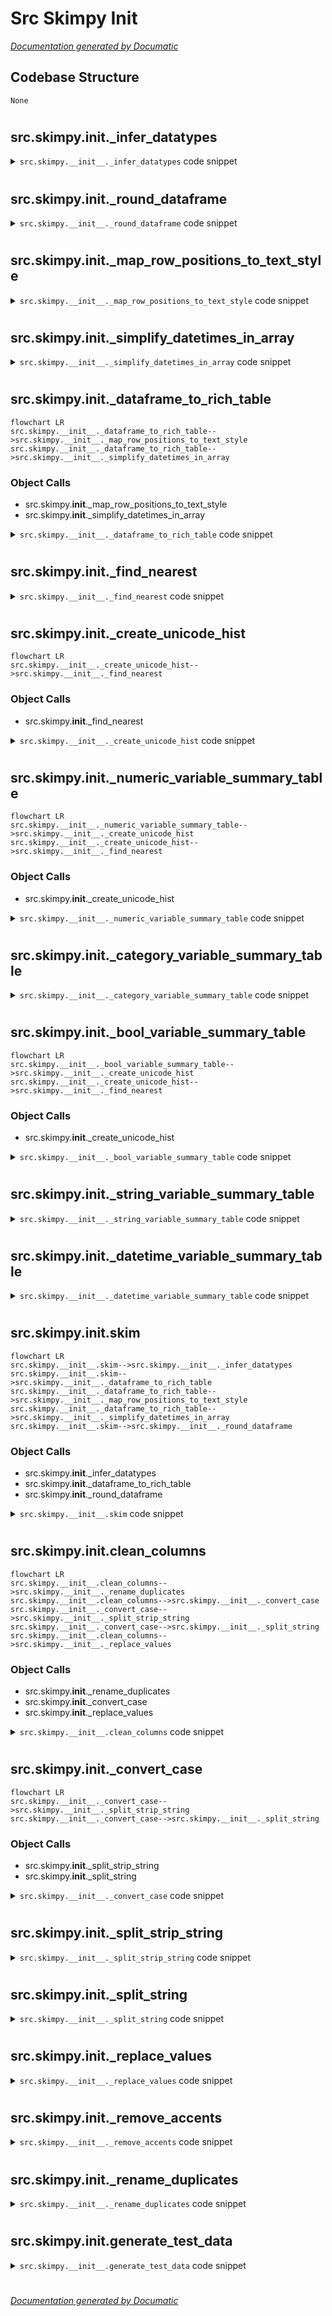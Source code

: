 # Src Skimpy Init

[_Documentation generated by Documatic_](https://www.documatic.com)

<!---Documatic-section-Codebase Structure-start--->
## Codebase Structure

<!---Documatic-block-system_architecture-start--->
```mermaid
None
```
<!---Documatic-block-system_architecture-end--->

# #
<!---Documatic-section-Codebase Structure-end--->

<!---Documatic-section-src.skimpy.__init__._infer_datatypes-start--->
## src.skimpy.__init__._infer_datatypes

<!---Documatic-section-_infer_datatypes-start--->
<!---Documatic-block-src.skimpy.__init__._infer_datatypes-start--->
<details>
	<summary><code>src.skimpy.__init__._infer_datatypes</code> code snippet</summary>

```python
@typechecked
def _infer_datatypes(df: pd.DataFrame) -> pd.DataFrame:
    df_types = pd.DataFrame(df.apply(pd.api.types.infer_dtype, axis=0)).reset_index().rename(columns={'index': 'column', 0: 'type'})
    loop_types = df_types.values.tolist()
    for col in loop_types:
        if col[1] == 'string':
            data_type = 'string'
        elif col[1] == 'integer':
            data_type = 'int'
        elif col[1] == 'floating':
            data_type = 'float64'
        elif col[1] == 'datetime64':
            data_type = 'datetime64'
        elif col[1] == 'categorical':
            data_type = 'category'
        elif col[1] == 'boolean':
            data_type = 'bool'
        else:
            data_type = col[1]
        df[col[0]] = df[col[0]].astype(data_type)
    return df
```
</details>
<!---Documatic-block-src.skimpy.__init__._infer_datatypes-end--->
<!---Documatic-section-_infer_datatypes-end--->

# #
<!---Documatic-section-src.skimpy.__init__._infer_datatypes-end--->

<!---Documatic-section-src.skimpy.__init__._round_dataframe-start--->
## src.skimpy.__init__._round_dataframe

<!---Documatic-section-_round_dataframe-start--->
<!---Documatic-block-src.skimpy.__init__._round_dataframe-start--->
<details>
	<summary><code>src.skimpy.__init__._round_dataframe</code> code snippet</summary>

```python
@typechecked
def _round_dataframe(df: pd.DataFrame) -> pd.DataFrame:
    for col in df.select_dtypes('number'):
        df[col] = df[col].apply(lambda x: float(f"{float(f'{x:.2g}'):g}"))
    return df
```
</details>
<!---Documatic-block-src.skimpy.__init__._round_dataframe-end--->
<!---Documatic-section-_round_dataframe-end--->

# #
<!---Documatic-section-src.skimpy.__init__._round_dataframe-end--->

<!---Documatic-section-src.skimpy.__init__._map_row_positions_to_text_style-start--->
## src.skimpy.__init__._map_row_positions_to_text_style

<!---Documatic-section-_map_row_positions_to_text_style-start--->
<!---Documatic-block-src.skimpy.__init__._map_row_positions_to_text_style-start--->
<details>
	<summary><code>src.skimpy.__init__._map_row_positions_to_text_style</code> code snippet</summary>

```python
@typechecked
def _map_row_positions_to_text_style(types_to_property: dict, df: pd.DataFrame) -> dict:
    cols_to_cat_map = dict(zip(types_to_property.keys(), [list(df.select_dtypes(entry).columns) for entry in types_to_property.keys()]))
    type_by_col_default = defaultdict(list)
    for (k, seq) in cols_to_cat_map.items():
        for letter in seq:
            type_by_col_default[letter].append(k)
    type_by_col = dict(zip(type_by_col_default.keys(), [x[0] for x in type_by_col_default.values()]))
    type_to_prop = dict(zip(type_by_col.keys(), [types_to_property[x] for x in type_by_col.values()]))
    columns = list(df.columns)
    row_pos_to_property = dict(zip(range(len(columns)), [type_to_prop[x] for x in columns]))
    return row_pos_to_property
```
</details>
<!---Documatic-block-src.skimpy.__init__._map_row_positions_to_text_style-end--->
<!---Documatic-section-_map_row_positions_to_text_style-end--->

# #
<!---Documatic-section-src.skimpy.__init__._map_row_positions_to_text_style-end--->

<!---Documatic-section-src.skimpy.__init__._simplify_datetimes_in_array-start--->
## src.skimpy.__init__._simplify_datetimes_in_array

<!---Documatic-section-_simplify_datetimes_in_array-start--->
<!---Documatic-block-src.skimpy.__init__._simplify_datetimes_in_array-start--->
<details>
	<summary><code>src.skimpy.__init__._simplify_datetimes_in_array</code> code snippet</summary>

```python
@typechecked
def _simplify_datetimes_in_array(rows: np.ndarray) -> np.ndarray:
    timestamp_positions = [[[idx, i] for (i, j) in enumerate(item) if type(j) == pd._libs.tslibs.timestamps.Timestamp] for (idx, item) in enumerate(rows)]
    timestamp_pos_list = list(chain.from_iterable(timestamp_positions))
    timestamp_pos_tuples = [tuple(entry) for entry in timestamp_pos_list]
    for entry in timestamp_pos_tuples:
        (hour, min, sec) = (rows[entry].hour, rows[entry].minute, rows[entry].second)
        if hour == min == sec == 0:
            rows[entry] = rows[entry].strftime('%Y-%m-%d')
    return rows
```
</details>
<!---Documatic-block-src.skimpy.__init__._simplify_datetimes_in_array-end--->
<!---Documatic-section-_simplify_datetimes_in_array-end--->

# #
<!---Documatic-section-src.skimpy.__init__._simplify_datetimes_in_array-end--->

<!---Documatic-section-src.skimpy.__init__._dataframe_to_rich_table-start--->
## src.skimpy.__init__._dataframe_to_rich_table

<!---Documatic-section-_dataframe_to_rich_table-start--->
```mermaid
flowchart LR
src.skimpy.__init__._dataframe_to_rich_table-->src.skimpy.__init__._map_row_positions_to_text_style
src.skimpy.__init__._dataframe_to_rich_table-->src.skimpy.__init__._simplify_datetimes_in_array
```

### Object Calls

* src.skimpy.__init__._map_row_positions_to_text_style
* src.skimpy.__init__._simplify_datetimes_in_array

<!---Documatic-block-src.skimpy.__init__._dataframe_to_rich_table-start--->
<details>
	<summary><code>src.skimpy.__init__._dataframe_to_rich_table</code> code snippet</summary>

```python
@typechecked
def _dataframe_to_rich_table(table_name: str, df: pd.DataFrame, number: str='cyan', category: str='magenta', datetime: str='red', string: str='green', bool: str='turquoise2', object: str='medium_purple1') -> rich.table.Table:
    str_limit: int = 20
    df = df.reset_index().rename(columns={'index': 'column_name'})
    table = Table(show_footer=False, expand=True, title=table_name, show_header=True)
    datatype_colours = {'number': number, 'category': category, 'datetime': datetime, 'string': string, 'bool': bool, 'object': object}
    datatype_justify = {'number': 'right', 'category': 'center', 'datetime': 'center', 'string': 'center', 'bool': 'left', 'object': 'left'}
    pos_to_colour = _map_row_positions_to_text_style(datatype_colours, df)
    pos_to_justification = _map_row_positions_to_text_style(datatype_justify, df)
    rows = df.values
    if (DATE_COL_FIRST or DATE_COL_LAST) in df.columns:
        rows = _simplify_datetimes_in_array(rows)
    rows = [[str(s).rstrip('0').rstrip('.') if '.' and type(s) == float else s for s in row] for row in rows]
    for col in df.columns:
        table.add_column(str(col), overflow='fold')
    for row in rows:
        row = [Text(str(item)[:str_limit], style=pos_to_colour[i], justify=pos_to_justification[i]) for (i, item) in enumerate(row)]
        table.add_row(*list(row))
    return table
```
</details>
<!---Documatic-block-src.skimpy.__init__._dataframe_to_rich_table-end--->
<!---Documatic-section-_dataframe_to_rich_table-end--->

# #
<!---Documatic-section-src.skimpy.__init__._dataframe_to_rich_table-end--->

<!---Documatic-section-src.skimpy.__init__._find_nearest-start--->
## src.skimpy.__init__._find_nearest

<!---Documatic-section-_find_nearest-start--->
<!---Documatic-block-src.skimpy.__init__._find_nearest-start--->
<details>
	<summary><code>src.skimpy.__init__._find_nearest</code> code snippet</summary>

```python
def _find_nearest(array, value):
    array = np.asarray(array)
    idx = np.abs(array - value).argmin()
    return array[idx]
```
</details>
<!---Documatic-block-src.skimpy.__init__._find_nearest-end--->
<!---Documatic-section-_find_nearest-end--->

# #
<!---Documatic-section-src.skimpy.__init__._find_nearest-end--->

<!---Documatic-section-src.skimpy.__init__._create_unicode_hist-start--->
## src.skimpy.__init__._create_unicode_hist

<!---Documatic-section-_create_unicode_hist-start--->
```mermaid
flowchart LR
src.skimpy.__init__._create_unicode_hist-->src.skimpy.__init__._find_nearest
```

### Object Calls

* src.skimpy.__init__._find_nearest

<!---Documatic-block-src.skimpy.__init__._create_unicode_hist-start--->
<details>
	<summary><code>src.skimpy.__init__._create_unicode_hist</code> code snippet</summary>

```python
@typechecked
def _create_unicode_hist(series: pd.Series) -> pd.Series:
    if series.dtype == 'bool':
        series = series.astype('int')
    (hist, _) = np.histogram(series, density=True, bins=HIST_BINS)
    hist = hist / hist.max()
    key_vector = np.array(list(UNICODE_HIST.keys()), dtype='float')
    ucode_to_print = ''.join([UNICODE_HIST[_find_nearest(key_vector, val)] for val in hist])
    return pd.Series(index=[series.name], data=ucode_to_print, dtype='string')
```
</details>
<!---Documatic-block-src.skimpy.__init__._create_unicode_hist-end--->
<!---Documatic-section-_create_unicode_hist-end--->

# #
<!---Documatic-section-src.skimpy.__init__._create_unicode_hist-end--->

<!---Documatic-section-src.skimpy.__init__._numeric_variable_summary_table-start--->
## src.skimpy.__init__._numeric_variable_summary_table

<!---Documatic-section-_numeric_variable_summary_table-start--->
```mermaid
flowchart LR
src.skimpy.__init__._numeric_variable_summary_table-->src.skimpy.__init__._create_unicode_hist
src.skimpy.__init__._create_unicode_hist-->src.skimpy.__init__._find_nearest
```

### Object Calls

* src.skimpy.__init__._create_unicode_hist

<!---Documatic-block-src.skimpy.__init__._numeric_variable_summary_table-start--->
<details>
	<summary><code>src.skimpy.__init__._numeric_variable_summary_table</code> code snippet</summary>

```python
@typechecked
def _numeric_variable_summary_table(xf: pd.DataFrame) -> pd.DataFrame:
    count_nans_vec = xf.isna().sum()
    data_dict = {MISSING_COL: count_nans_vec, COMPLETE_COL: 100 * count_nans_vec / xf.shape[0], NUM_COL_MEAN: xf.mean(), 'sd': xf.std()}
    display_quantiles_as_pct = 100
    quantiles_dict = dict(zip(['p' + str(int(x * display_quantiles_as_pct)) for x in QUANTILES], [xf.quantile(x) for x in QUANTILES]))
    data_dict.update(quantiles_dict)
    hist_series = pd.concat([_create_unicode_hist(xf[col].dropna()) for col in xf.columns], axis=0)
    data_dict.update({'hist': hist_series})
    summary_df = pd.DataFrame(data_dict)
    return summary_df
```
</details>
<!---Documatic-block-src.skimpy.__init__._numeric_variable_summary_table-end--->
<!---Documatic-section-_numeric_variable_summary_table-end--->

# #
<!---Documatic-section-src.skimpy.__init__._numeric_variable_summary_table-end--->

<!---Documatic-section-src.skimpy.__init__._category_variable_summary_table-start--->
## src.skimpy.__init__._category_variable_summary_table

<!---Documatic-section-_category_variable_summary_table-start--->
<!---Documatic-block-src.skimpy.__init__._category_variable_summary_table-start--->
<details>
	<summary><code>src.skimpy.__init__._category_variable_summary_table</code> code snippet</summary>

```python
@typechecked
def _category_variable_summary_table(xf: pd.DataFrame) -> pd.DataFrame:
    count_nans_vec = xf.isna().sum()
    data_dict = {MISSING_COL: count_nans_vec, COMPLETE_COL: 100 * count_nans_vec / xf.shape[0], 'ordered': pd.Series(dict(zip(xf.columns, [xf[col].cat.ordered for col in xf.columns]))), 'unique': pd.Series(dict(zip(xf.columns, [len(xf[col].unique()) for col in xf.columns])))}
    summary_df = pd.DataFrame(data_dict)
    return summary_df
```
</details>
<!---Documatic-block-src.skimpy.__init__._category_variable_summary_table-end--->
<!---Documatic-section-_category_variable_summary_table-end--->

# #
<!---Documatic-section-src.skimpy.__init__._category_variable_summary_table-end--->

<!---Documatic-section-src.skimpy.__init__._bool_variable_summary_table-start--->
## src.skimpy.__init__._bool_variable_summary_table

<!---Documatic-section-_bool_variable_summary_table-start--->
```mermaid
flowchart LR
src.skimpy.__init__._bool_variable_summary_table-->src.skimpy.__init__._create_unicode_hist
src.skimpy.__init__._create_unicode_hist-->src.skimpy.__init__._find_nearest
```

### Object Calls

* src.skimpy.__init__._create_unicode_hist

<!---Documatic-block-src.skimpy.__init__._bool_variable_summary_table-start--->
<details>
	<summary><code>src.skimpy.__init__._bool_variable_summary_table</code> code snippet</summary>

```python
@typechecked
def _bool_variable_summary_table(xf: pd.DataFrame) -> pd.DataFrame:
    data_dict = {'true': xf.sum(), 'true rate': xf.sum() / xf.shape[0]}
    hist_series = pd.concat([_create_unicode_hist(xf[col].dropna()) for col in xf.columns], axis=0)
    data_dict.update({'hist': hist_series})
    summary_df = pd.DataFrame(data_dict)
    return summary_df
```
</details>
<!---Documatic-block-src.skimpy.__init__._bool_variable_summary_table-end--->
<!---Documatic-section-_bool_variable_summary_table-end--->

# #
<!---Documatic-section-src.skimpy.__init__._bool_variable_summary_table-end--->

<!---Documatic-section-src.skimpy.__init__._string_variable_summary_table-start--->
## src.skimpy.__init__._string_variable_summary_table

<!---Documatic-section-_string_variable_summary_table-start--->
<!---Documatic-block-src.skimpy.__init__._string_variable_summary_table-start--->
<details>
	<summary><code>src.skimpy.__init__._string_variable_summary_table</code> code snippet</summary>

```python
@typechecked
def _string_variable_summary_table(xf: pd.DataFrame) -> pd.DataFrame:
    count_nans_vec = xf.isna().sum()
    data_dict = {MISSING_COL: count_nans_vec, COMPLETE_COL: 100 * count_nans_vec / xf.shape[0], 'words per row': pd.Series(dict(zip(xf.columns, [xf[xf.columns[0]].str.count(' ').add(1).sum() / len(xf) for col in xf.columns]))), 'total words': pd.Series(dict(zip(xf.columns, [xf[xf.columns[0]].str.count(' ').add(1).sum() for col in xf.columns])))}
    summary_df = pd.DataFrame(data_dict)
    return summary_df
```
</details>
<!---Documatic-block-src.skimpy.__init__._string_variable_summary_table-end--->
<!---Documatic-section-_string_variable_summary_table-end--->

# #
<!---Documatic-section-src.skimpy.__init__._string_variable_summary_table-end--->

<!---Documatic-section-src.skimpy.__init__._datetime_variable_summary_table-start--->
## src.skimpy.__init__._datetime_variable_summary_table

<!---Documatic-section-_datetime_variable_summary_table-start--->
<!---Documatic-block-src.skimpy.__init__._datetime_variable_summary_table-start--->
<details>
	<summary><code>src.skimpy.__init__._datetime_variable_summary_table</code> code snippet</summary>

```python
@typechecked
def _datetime_variable_summary_table(xf: pd.DataFrame) -> pd.DataFrame:
    count_nans_vec = xf.isna().sum()
    data_dict = {MISSING_COL: count_nans_vec, COMPLETE_COL: 100 * count_nans_vec / xf.shape[0], DATE_COL_FIRST: pd.Series(dict(zip(xf.columns, [xf[col].min() for col in xf.columns]))), DATE_COL_LAST: pd.Series(dict(zip(xf.columns, [xf[col].max() for col in xf.columns])))}
    if len(xf) > 3:
        data_dict.update({'frequency': pd.Series(dict(zip(xf.columns, [pd.infer_freq(xf[col]) for col in xf.columns])))})
    summary_df = pd.DataFrame(data_dict)
    return summary_df
```
</details>
<!---Documatic-block-src.skimpy.__init__._datetime_variable_summary_table-end--->
<!---Documatic-section-_datetime_variable_summary_table-end--->

# #
<!---Documatic-section-src.skimpy.__init__._datetime_variable_summary_table-end--->

<!---Documatic-section-src.skimpy.__init__.skim-start--->
## src.skimpy.__init__.skim

<!---Documatic-section-skim-start--->
```mermaid
flowchart LR
src.skimpy.__init__.skim-->src.skimpy.__init__._infer_datatypes
src.skimpy.__init__.skim-->src.skimpy.__init__._dataframe_to_rich_table
src.skimpy.__init__._dataframe_to_rich_table-->src.skimpy.__init__._map_row_positions_to_text_style
src.skimpy.__init__._dataframe_to_rich_table-->src.skimpy.__init__._simplify_datetimes_in_array
src.skimpy.__init__.skim-->src.skimpy.__init__._round_dataframe
```

### Object Calls

* src.skimpy.__init__._infer_datatypes
* src.skimpy.__init__._dataframe_to_rich_table
* src.skimpy.__init__._round_dataframe

<!---Documatic-block-src.skimpy.__init__.skim-start--->
<details>
	<summary><code>src.skimpy.__init__.skim</code> code snippet</summary>

```python
@typechecked
def skim(df: pd.DataFrame, header_style: str='bold cyan', **colour_kwargs: str) -> None:
    if hasattr(df, 'name') and 'name' not in df.columns:
        name = df.name
    else:
        name = 'dataframe'
    df = _infer_datatypes(df)
    tab_1_data = {'Number of rows': df.shape[0], 'Number of columns': df.shape[1]}
    dat_sum_table = Table(title='Data Summary', show_header=True, header_style=header_style)
    dat_sum_table.add_column(name)
    dat_sum_table.add_column('Values')
    for (key, val) in tab_1_data.items():
        dat_sum_table.add_row(key, str(val))
    types_sum_table = Table(title='Data Types', show_header=True, header_style=header_style)
    tab_2_data = df.dtypes.astype(str).value_counts().to_dict()
    types_sum_table.add_column('Column Type')
    types_sum_table.add_column('Count')
    for (key, val) in tab_2_data.items():
        types_sum_table.add_row(key, str(val))
    if 'category' in df.dtypes.astype(str).to_list():
        xf = pd.DataFrame(df.dtypes.astype(str))
        cat_sum_table = Table(title='Categories', show_header=True, header_style=header_style)
        header_string = f'[{header_style}]Categorical Variables[/{header_style}]'
        cat_sum_table.add_column(header_string)
        cat_names = list(xf[xf[0] == 'category'].index)
        for cat in cat_names:
            cat_sum_table.add_row(cat)
    types_funcs_dict = {'number': _numeric_variable_summary_table, 'category': _category_variable_summary_table, 'datetime': _datetime_variable_summary_table, 'string': _string_variable_summary_table, 'bool': _bool_variable_summary_table}
    list_of_tabs = []
    for (col_type, summary_func) in types_funcs_dict.items():
        xf = df.select_dtypes(col_type)
        if not xf.empty:
            sum_df = summary_func(xf)
            list_of_tabs.append(_dataframe_to_rich_table(col_type, _round_dataframe(sum_df)))
    grid = Table.grid(expand=True)
    tables_list = [dat_sum_table, types_sum_table]
    if 'category' in df.dtypes.astype(str).to_list():
        tables_list.append(cat_sum_table)
    grid.add_row(Columns(tables_list))
    grid.add_column(justify='left')
    for sum_tab in list_of_tabs:
        grid.add_row(sum_tab)
    grid.add_row(list_of_tabs[-1])
    console.print(Panel(grid, title='skimpy summary', subtitle='End'))
```
</details>
<!---Documatic-block-src.skimpy.__init__.skim-end--->
<!---Documatic-section-skim-end--->

# #
<!---Documatic-section-src.skimpy.__init__.skim-end--->

<!---Documatic-section-src.skimpy.__init__.clean_columns-start--->
## src.skimpy.__init__.clean_columns

<!---Documatic-section-clean_columns-start--->
```mermaid
flowchart LR
src.skimpy.__init__.clean_columns-->src.skimpy.__init__._rename_duplicates
src.skimpy.__init__.clean_columns-->src.skimpy.__init__._convert_case
src.skimpy.__init__._convert_case-->src.skimpy.__init__._split_strip_string
src.skimpy.__init__._convert_case-->src.skimpy.__init__._split_string
src.skimpy.__init__.clean_columns-->src.skimpy.__init__._replace_values
```

### Object Calls

* src.skimpy.__init__._rename_duplicates
* src.skimpy.__init__._convert_case
* src.skimpy.__init__._replace_values

<!---Documatic-block-src.skimpy.__init__.clean_columns-start--->
<details>
	<summary><code>src.skimpy.__init__.clean_columns</code> code snippet</summary>

```python
@typechecked
def clean_columns(df: pd.DataFrame, case: str='snake', replace: Optional[Dict[str, str]]=None, remove_accents: bool=True) -> pd.DataFrame:
    if case not in CASE_STYLES:
        raise ValueError(f"case {case} is invalid, options are: {', '.join((c for c in CASE_STYLES))}")
    orig_columns = df.columns.astype(str).tolist()
    if replace:
        df = df.rename(columns=lambda col: _replace_values(col, replace))
    if remove_accents:
        df = df.rename(columns=_remove_accents)
    df = df.rename(columns=lambda col: _convert_case(col, case))
    df.columns = _rename_duplicates(df.columns, case)
    new_columns = df.columns.astype(str).tolist()
    cleaned = [1 if new_columns[i] != orig_columns[i] else 0 for i in range(len(orig_columns))]
    print(f'{sum(cleaned)} column names have been cleaned')
    return df
```
</details>
<!---Documatic-block-src.skimpy.__init__.clean_columns-end--->
<!---Documatic-section-clean_columns-end--->

# #
<!---Documatic-section-src.skimpy.__init__.clean_columns-end--->

<!---Documatic-section-src.skimpy.__init__._convert_case-start--->
## src.skimpy.__init__._convert_case

<!---Documatic-section-_convert_case-start--->
```mermaid
flowchart LR
src.skimpy.__init__._convert_case-->src.skimpy.__init__._split_strip_string
src.skimpy.__init__._convert_case-->src.skimpy.__init__._split_string
```

### Object Calls

* src.skimpy.__init__._split_strip_string
* src.skimpy.__init__._split_string

<!---Documatic-block-src.skimpy.__init__._convert_case-start--->
<details>
	<summary><code>src.skimpy.__init__._convert_case</code> code snippet</summary>

```python
@typechecked
def _convert_case(name: Any, case: str) -> Any:
    if name in NULL_VALUES:
        name = 'header'
    if case in {'snake', 'kebab', 'camel', 'pascal', 'const'}:
        words = _split_strip_string(str(name))
    else:
        words = _split_string(str(name))
    if case == 'snake':
        name = '_'.join(words).lower()
    elif case == 'kebab':
        name = '-'.join(words).lower()
    elif case == 'camel':
        name = words[0].lower() + ''.join((w.capitalize() for w in words[1:]))
    elif case == 'pascal':
        name = ''.join((w.capitalize() for w in words))
    elif case == 'const':
        name = '_'.join(words).upper()
    elif case == 'sentence':
        name = ' '.join(words).capitalize()
    elif case == 'title':
        name = ' '.join((w.capitalize() for w in words))
    elif case == 'lower':
        name = ' '.join(words).lower()
    elif case == 'upper':
        name = ' '.join(words).upper()
    return name
```
</details>
<!---Documatic-block-src.skimpy.__init__._convert_case-end--->
<!---Documatic-section-_convert_case-end--->

# #
<!---Documatic-section-src.skimpy.__init__._convert_case-end--->

<!---Documatic-section-src.skimpy.__init__._split_strip_string-start--->
## src.skimpy.__init__._split_strip_string

<!---Documatic-section-_split_strip_string-start--->
<!---Documatic-block-src.skimpy.__init__._split_strip_string-start--->
<details>
	<summary><code>src.skimpy.__init__._split_strip_string</code> code snippet</summary>

```python
@typechecked
def _split_strip_string(string: str) -> List[str]:
    string = re.sub('[!()*+\\,\\-./:;<=>?[\\]^_{|}~]', ' ', string)
    string = re.sub('[\\\'\\"\\`]', '', string)
    return re.sub('([A-Z][a-z]+)', ' \\1', re.sub('([A-Z]+|[0-9]+|\\W+)', ' \\1', string)).split()
```
</details>
<!---Documatic-block-src.skimpy.__init__._split_strip_string-end--->
<!---Documatic-section-_split_strip_string-end--->

# #
<!---Documatic-section-src.skimpy.__init__._split_strip_string-end--->

<!---Documatic-section-src.skimpy.__init__._split_string-start--->
## src.skimpy.__init__._split_string

<!---Documatic-section-_split_string-start--->
<!---Documatic-block-src.skimpy.__init__._split_string-start--->
<details>
	<summary><code>src.skimpy.__init__._split_string</code> code snippet</summary>

```python
@typechecked
def _split_string(string: str) -> List[str]:
    string = re.sub('[\\-_]', ' ', string)
    return re.sub('([A-Z][a-z]+)', ' \\1', re.sub('([A-Z]+)', '\\1', string)).split()
```
</details>
<!---Documatic-block-src.skimpy.__init__._split_string-end--->
<!---Documatic-section-_split_string-end--->

# #
<!---Documatic-section-src.skimpy.__init__._split_string-end--->

<!---Documatic-section-src.skimpy.__init__._replace_values-start--->
## src.skimpy.__init__._replace_values

<!---Documatic-section-_replace_values-start--->
<!---Documatic-block-src.skimpy.__init__._replace_values-start--->
<details>
	<summary><code>src.skimpy.__init__._replace_values</code> code snippet</summary>

```python
@typechecked
def _replace_values(name: Any, mapping: Dict[str, str]) -> Any:
    if name in NULL_VALUES:
        return name
    name = str(name)
    for (old_value, new_value) in mapping.items():
        new_val = f'{new_value}' if old_value.isalnum() and new_value.isalnum() else f'_{new_value}_'
        name = re.sub(f'{old_value}', new_val, name, flags=re.IGNORECASE)
    return name
```
</details>
<!---Documatic-block-src.skimpy.__init__._replace_values-end--->
<!---Documatic-section-_replace_values-end--->

# #
<!---Documatic-section-src.skimpy.__init__._replace_values-end--->

<!---Documatic-section-src.skimpy.__init__._remove_accents-start--->
## src.skimpy.__init__._remove_accents

<!---Documatic-section-_remove_accents-start--->
<!---Documatic-block-src.skimpy.__init__._remove_accents-start--->
<details>
	<summary><code>src.skimpy.__init__._remove_accents</code> code snippet</summary>

```python
@typechecked
def _remove_accents(name: Any) -> Any:
    if not isinstance(name, str):
        return name
    return normalize('NFD', name).encode('ascii', 'ignore').decode('ascii')
```
</details>
<!---Documatic-block-src.skimpy.__init__._remove_accents-end--->
<!---Documatic-section-_remove_accents-end--->

# #
<!---Documatic-section-src.skimpy.__init__._remove_accents-end--->

<!---Documatic-section-src.skimpy.__init__._rename_duplicates-start--->
## src.skimpy.__init__._rename_duplicates

<!---Documatic-section-_rename_duplicates-start--->
<!---Documatic-block-src.skimpy.__init__._rename_duplicates-start--->
<details>
	<summary><code>src.skimpy.__init__._rename_duplicates</code> code snippet</summary>

```python
@typechecked
def _rename_duplicates(names: pd.Index, case: str) -> Any:
    if case in {'snake', 'const'}:
        sep = '_'
    elif case in {'camel', 'pascal'}:
        sep = ''
    elif case == 'kebab':
        sep = '-'
    else:
        sep = ' '
    names = list(names)
    counts: Dict[str, int] = {}
    for (i, col) in enumerate(names):
        cur_count = counts.get(col, 0)
        if cur_count > 0:
            names[i] = f'{col}{sep}{cur_count}'
        counts[col] = cur_count + 1
    return names
```
</details>
<!---Documatic-block-src.skimpy.__init__._rename_duplicates-end--->
<!---Documatic-section-_rename_duplicates-end--->

# #
<!---Documatic-section-src.skimpy.__init__._rename_duplicates-end--->

<!---Documatic-section-src.skimpy.__init__.generate_test_data-start--->
## src.skimpy.__init__.generate_test_data

<!---Documatic-section-generate_test_data-start--->
<!---Documatic-block-src.skimpy.__init__.generate_test_data-start--->
<details>
	<summary><code>src.skimpy.__init__.generate_test_data</code> code snippet</summary>

```python
@typechecked
def generate_test_data() -> pd.DataFrame:
    seed = 34729
    rng = Generator(PCG64(seed))
    len_df = 1000
    df = pd.DataFrame()
    df['length'] = rng.beta(0.5, 0.5, size=len_df)
    df['width'] = rng.gamma(1, 2, size=len_df)
    df['depth'] = rng.poisson(10, size=len_df)
    df['rnd'] = rng.normal(size=len_df, scale=1, loc=0)
    nan_places = rng.choice(range(len_df), size=125)
    df.loc[nan_places, 'rnd'] = np.nan
    df['class'] = rng.choice(['setosa', 'virtginica'], size=len_df)
    df['class'] = df['class'].astype('category')
    second_cat_var_entries = ['UK', 'Mexico', 'USA', 'India']
    prob = [0.6, 0.2, 0.1, 0.1]
    df['location'] = rng.choice(second_cat_var_entries, len_df, p=prob)
    df['location'] = df['location'].astype('category')
    df.loc[3, 'location'] = np.nan
    df['booly_col'] = rng.choice([True, False], size=len_df)
    df['booly_col'] = df['booly_col'].astype(bool)
    string_options = ['How are you?', 'What weather!', 'Indeed, it was the most outrageously pompous cat I have ever seen.']
    df['text'] = rng.choice(string_options, len_df)
    df.loc[[3, 5, 8, 9, 14, 22], 'text'] = None
    df['text'] = df['text'].astype('string')
    df['date'] = pd.date_range('2018-01-01', periods=len_df, freq='M')
    df['date_no_freq'] = rng.choice(pd.to_datetime(pd.Series(['01/01/2022', '03/04/2023', '01/05/1992'])), len_df)
    df.loc[[3, 12, 0], 'date_no_freq'] = pd.NaT
    return df
```
</details>
<!---Documatic-block-src.skimpy.__init__.generate_test_data-end--->
<!---Documatic-section-generate_test_data-end--->

# #
<!---Documatic-section-src.skimpy.__init__.generate_test_data-end--->

[_Documentation generated by Documatic_](https://www.documatic.com)